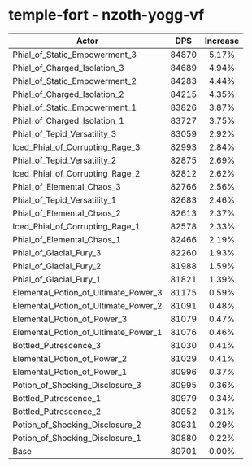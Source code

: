 # temple-fort - nzoth-yogg-vf
| Actor | DPS | Increase |
|---|:---:|:---:|
|Phial_of_Static_Empowerment_3|84870|5.17%|
|Phial_of_Charged_Isolation_3|84689|4.94%|
|Phial_of_Static_Empowerment_2|84283|4.44%|
|Phial_of_Charged_Isolation_2|84215|4.35%|
|Phial_of_Static_Empowerment_1|83826|3.87%|
|Phial_of_Charged_Isolation_1|83727|3.75%|
|Phial_of_Tepid_Versatility_3|83059|2.92%|
|Iced_Phial_of_Corrupting_Rage_3|82993|2.84%|
|Phial_of_Tepid_Versatility_2|82875|2.69%|
|Iced_Phial_of_Corrupting_Rage_2|82812|2.62%|
|Phial_of_Elemental_Chaos_3|82766|2.56%|
|Phial_of_Tepid_Versatility_1|82683|2.46%|
|Phial_of_Elemental_Chaos_2|82613|2.37%|
|Iced_Phial_of_Corrupting_Rage_1|82578|2.33%|
|Phial_of_Elemental_Chaos_1|82466|2.19%|
|Phial_of_Glacial_Fury_3|82260|1.93%|
|Phial_of_Glacial_Fury_2|81988|1.59%|
|Phial_of_Glacial_Fury_1|81821|1.39%|
|Elemental_Potion_of_Ultimate_Power_3|81175|0.59%|
|Elemental_Potion_of_Ultimate_Power_2|81091|0.48%|
|Elemental_Potion_of_Power_3|81079|0.47%|
|Elemental_Potion_of_Ultimate_Power_1|81076|0.46%|
|Bottled_Putrescence_3|81030|0.41%|
|Elemental_Potion_of_Power_2|81029|0.41%|
|Elemental_Potion_of_Power_1|80996|0.37%|
|Potion_of_Shocking_Disclosure_3|80995|0.36%|
|Bottled_Putrescence_1|80979|0.34%|
|Bottled_Putrescence_2|80952|0.31%|
|Potion_of_Shocking_Disclosure_2|80931|0.29%|
|Potion_of_Shocking_Disclosure_1|80880|0.22%|
|Base|80701|0.00%|
